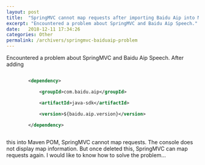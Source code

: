 ```yaml
---
layout: post
title:  "SpringMVC cannot map requests after importing Baidu Aip into Maven POM/在Maven配置里面添加百度语音之后SpringMVC不能映射请求"
excerpt: "Encountered a problem about SpringMVC and Baidu Aip Speech."
date:   2018-12-11 17:34:26
categories: Other
permalink: /archivers/springmvc-baiduaip-problem
---
```


Encountered a problem about SpringMVC and Baidu Aip Speech.
After adding 
```xml

		<dependency>

			<groupId>com.baidu.aip</groupId>

			<artifactId>java-sdk</artifactId>

			<version>${baidu.aip.version}</version>

		</dependency>
		
```
this into Maven POM, SpringMVC cannot map requests. The console does not display map information. But once deleted this, SpringMVC can map requests again. I would like to know how to solve the problem...
